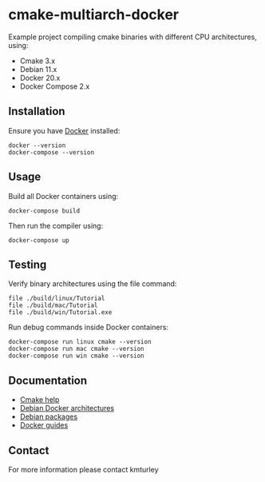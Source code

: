 # cmake-multiarch-docker

Example project compiling cmake binaries with different CPU architectures, using:

* Cmake 3.x
* Debian 11.x
* Docker 20.x
* Docker Compose 2.x


## Installation

Ensure you have [Docker](https://www.docker.com) installed:

    docker --version
    docker-compose --version


## Usage

Build all Docker containers using:

    docker-compose build

Then run the compiler using:

    docker-compose up


## Testing

Verify binary architectures using the file command:

    file ./build/linux/Tutorial
    file ./build/mac/Tutorial
    file ./build/win/Tutorial.exe

Run debug commands inside Docker containers:

    docker-compose run linux cmake --version
    docker-compose run mac cmake --version
    docker-compose run win cmake --version


## Documentation

* [Cmake help](https://cmake.org/cmake/help/latest)
* [Debian Docker architectures](https://hub.docker.com/_/debian)
* [Debian packages](https://packages.debian.org/stable)
* [Docker guides](https://docs.docker.com)


## Contact

For more information please contact kmturley
